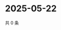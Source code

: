 # 2025-05-22

共 0 条

<!-- BEGIN ZHIHUQUESTIONS -->
<!-- 最后更新时间 Thu May 22 2025 04:12:42 GMT+0800 (China Standard Time) -->

<!-- END ZHIHUQUESTIONS -->
